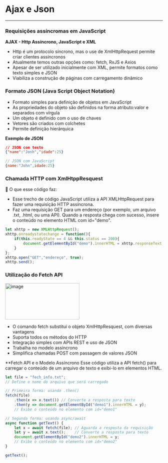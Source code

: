 # Ajax e Json
---
### Requisições assíncromas em JavaScript
**AJAX - Http Assíncrono, JavaScript e XML**
- Http é um protocolo síncrono, mas o use de XmlHttpRequest permite criar clientes assíncronos
- Atualmente temos outras opções como: fetch, RxJS e Axios
- Apesar de ser utilizado inicialmente com XML, permite formatos como texto simples e JSON
- Viabiliza a construção de páginas com carregamento dinâmico

### Formato JSON (Java Script Object Notation)
- Formato simples para definição de objetos em JavaScript
- As propriedades do objeto são definidos na forma atributo:valor e separados com vírgula
- Um objeto é definido com o uso de chaves
- Vetores são criados com colchetes
- Permite definição hierárquica

**Exemplo de JSON**
```json
// JSON com texto
{"name":"Jonh","idade":25}
```
```javascript
// JSON com JavaScript
{name:"John",idade:25}
```

### Chamada HTTP com XmlHtppResquest
🧠 O que esse código faz:
- Esse trecho de código JavaScript utiliza a API XMLHttpRequest para fazer uma requisição HTTP assíncrona.
- Faz uma requisição GET para um endereço (por exemplo, um arquivo .txt, .html, ou uma API).
Quando a resposta chega com sucesso, insere o conteúdo no elemento HTML com id="demo".
```javascript
let xhttp = new XMLHttpRequest();
xhttp.onreadystatechange = function(){
    if(this.readyState == 4 && this.status == 200){
        document.getElementById("demo").innerHTML = xhttp.responseText;
    }
};
xhttp.open("GET","endereço", true);
xhttp.send();
```

### Utilização do Fetch API
<img width="237" height="116" alt="image" src="https://github.com/user-attachments/assets/8067facb-c360-4651-8525-99c208204061" />

- O comando fetch substitui o objeto XmlHttpResquest, com diversas vantagens
- Suporta todos os métodos do HTTP
- Integração simples com APIs REST e uso de JSON
- Trabalha no modelo assíncrono
- Simplifica chamadas POST com passagem de valores JSON

**Fetch API e o Modelo Assíncrono
Esse código utiliza a API fetch() para carregar o conteúdo de um arquivo de texto e exibi-lo em elementos HTML. 
```javascript
let file = "fech_info.txt";
// Define o nome do arquivo que será carregado

// Primeira forma: usando .then()
fetch(file)
    .then(x => x.text()) // Converte a resposta para texto
    .then(y => document.getElementById("demo1").innerHTML = y); 
    // Exibe o conteúdo no elemento com id="demo1"
```

```javascript
// Segunda forma: usando async/await
async function getText() {
    let x = await fetch(file); // Aguarda a resposta da requisição
    let y = await x.text();    // Converte a resposta para texto
    document.getElementById("demo2").innerHTML = y; 
    // Exibe o conteúdo no elemento com id="demo2"
}

getText(); 
```
